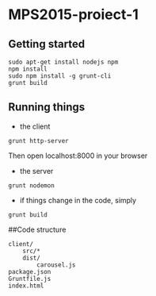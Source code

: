 # MPS2015-proiect-1

## Getting started
```
sudo apt-get install nodejs npm
npm install
sudo npm install -g grunt-cli
grunt build
```

## Running things
- the client

```
grunt http-server
```

Then open localhost:8000 in your browser

- the server

```
grunt nodemon
```

- if things change in the code, simply

```
grunt build
```

##Code structure
<!-- language:console -->

    client/
        src/*
        dist/
            carousel.js
    package.json
    Gruntfile.js
    index.html
